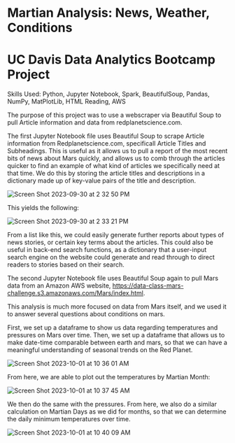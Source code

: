 # Martian Analysis: News, Weather, Conditions
# UC Davis Data Analytics Bootcamp Project
Skills Used: Python, Jupyter Notebook, Spark, BeautifulSoup, Pandas, NumPy, MatPlotLib, HTML Reading, AWS

The purpose of this project was to use a webscraper via Beautiful Soup to pull Article information and data from redplanetscience.com.

The first Jupyter Notebook file uses Beautiful Soup to scrape Article information from Redplanetscience.com, specificall Article Titles and Subheadings. 
This is useful as it allows us to pull a report of the most recent bits of news about Mars quickly, and allows us to comb through the articles quicker to find an example of what kind of articles we specifically need at that time. We do this by storing the article titles and descriptions in a dictionary made up of key-value pairs of the title and description. 

![Screen Shot 2023-09-30 at 2 32 50 PM](https://github.com/timjb96/Module_11_challenge/assets/112847821/4c700f0e-04be-46e4-a935-1c61d14a13c8)

This yields the following:

![Screen Shot 2023-09-30 at 2 33 21 PM](https://github.com/timjb96/Module_11_challenge/assets/112847821/410f5971-bda2-4a76-8e4a-962f069a03d4)

From a list like this, we could easily generate further reports about types of news stories, or certain key terms about the articles. This could also be useful in back-end search functions, as a dictionary that a user-input search engine on the website could generate and read through to direct readers to stories based on their search.

The second Jupyter Notebook file uses Beautiful Soup again to pull Mars data from an Amazon AWS website, https://data-class-mars-challenge.s3.amazonaws.com/Mars/index.html.

This analysis is much more focused on data from Mars itself, and we used it to answer several questions about conditions on mars. 

First, we set up a dataframe to show us data regarding temperatures and pressures on Mars over time. Then, we set up a dataframe that allows us to make date-time comparable between earth and mars, so that we can have a meaningful understanding of seasonal trends on the Red Planet. 

![Screen Shot 2023-10-01 at 10 36 01 AM](https://github.com/timjb96/Module_11_challenge/assets/112847821/77329498-b52e-4ef3-9b01-8ef37be4d607)


From here, we are able to plot out the temperatures by Martian Month:

![Screen Shot 2023-10-01 at 10 37 45 AM](https://github.com/timjb96/Module_11_challenge/assets/112847821/9de1f884-5d70-4a57-8c69-7adffba7954d)

We then do the same with the pressures. From here, we also do a similar calculation on Martian Days as we did for months, so that we can determine the daily minimum temperatures over time.

![Screen Shot 2023-10-01 at 10 40 09 AM](https://github.com/timjb96/Module_11_challenge/assets/112847821/271aad48-cb4c-4e65-ba12-ede42c771e6d)

